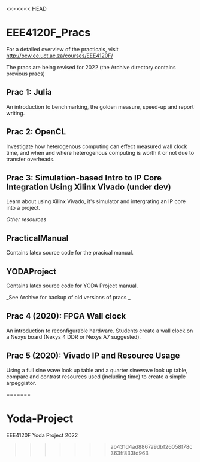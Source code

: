 <<<<<<< HEAD
# EEE4120F_Pracs

For a detailed overview of the practicals, visit http://ocw.ee.uct.ac.za/courses/EEE4120F/

The pracs are being revised for 2022 (the Archive directory contains previous pracs) 

## Prac 1: Julia
An introduction to benchmarking, the golden measure, speed-up and report writing.

## Prac 2: OpenCL
Investigate how heterogenous computing can effect measured wall clock time, and when and where heterogenous computing is worth it or not due to transfer overheads.

## Prac 3: Simulation-based Intro to IP Core Integration Using Xilinx Vivado (under dev)
Learn about using Xilinx Vivado, it's simulator and intergrating an IP core into a project.

_Other resources_

## PracticalManual
Contains latex source code for the pracical manual.

## YODAProject
Contains latex source code for YODA Project manual.

_See Archive for backup of old versions of pracs _

## Prac 4 (2020): FPGA Wall clock
An introduction to reconfigurable hardware. Students create a wall clock on a Nexys board (Nexys 4 DDR or Nexys A7 suggested).

## Prac 5 (2020): Vivado IP and Resource Usage
Using a full sine wave look up table and a quarter sinewave look up table, compare and contrast resources used (including time) to create a simple arpeggiator. 

=======
# Yoda-Project
EEE4120F Yoda Project 2022
>>>>>>> ab431d4ad8867a9dbf26058f78c363ff833fd963
